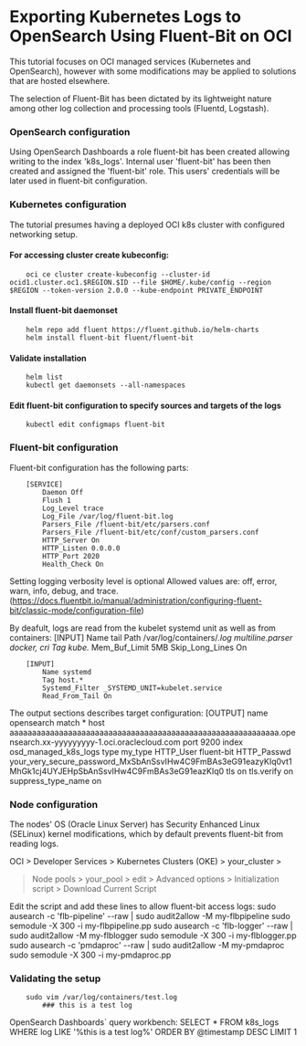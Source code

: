 # Exporting Kubernetes Logs to OpenSearch Using Fluent-Bit on OCI

This tutorial focuses on OCI managed services (Kubernetes and OpenSearch),
however with some modifications may be applied to solutions that are hosted elsewhere.

The selection of Fluent-Bit has been dictated by its
lightweight nature among other log collection and processing tools (Fluentd, Logstash).

### OpenSearch configuration
Using OpenSearch Dashboards a role fluent-bit has been created allowing writing to the index 'k8s_logs'.
Internal user 'fluent-bit' has been then created and assigned the 'fluent-bit' role.
This users' credentials will be later used in fluent-bit configuration.

### Kubernetes configuration
The tutorial presumes having a deployed OCI k8s cluster with configured networking setup.

#### For accessing cluster create kubeconfig:
        oci ce cluster create-kubeconfig --cluster-id ocid1.cluster.oc1.$REGION.$ID --file $HOME/.kube/config --region $REGION --token-version 2.0.0 --kube-endpoint PRIVATE_ENDPOINT

#### Install fluent-bit daemonset
        helm repo add fluent https://fluent.github.io/helm-charts
        helm install fluent-bit fluent/fluent-bit

#### Validate installation
        helm list
        kubectl get daemonsets --all-namespaces

#### Edit fluent-bit configuration to specify sources and targets of the logs
        kubectl edit configmaps fluent-bit

### Fluent-bit configuration
Fluent-bit configuration has the following parts:

        [SERVICE]
            Daemon Off
            Flush 1
            Log_Level trace
            Log_File /var/log/fluent-bit.log
            Parsers_File /fluent-bit/etc/parsers.conf
            Parsers_File /fluent-bit/etc/conf/custom_parsers.conf
            HTTP_Server On
            HTTP_Listen 0.0.0.0
            HTTP_Port 2020
            Health_Check On

Setting logging verbosity level is optional
Allowed values are: off, error, warn, info, debug, and trace.
(https://docs.fluentbit.io/manual/administration/configuring-fluent-bit/classic-mode/configuration-file)

By deafult, logs are read from the kubelet systemd unit as well as from containers:
        [INPUT]
            Name tail
            Path /var/log/containers/*.log
            multiline.parser docker, cri
            Tag kube.*
            Mem_Buf_Limit 5MB
            Skip_Long_Lines On

        [INPUT]
            Name systemd
            Tag host.*
            Systemd_Filter _SYSTEMD_UNIT=kubelet.service
            Read_From_Tail On

The output sections describes target configuration:
        [OUTPUT]
            name               opensearch
            match              *
            host               aaaaaaaaaaaaaaaaaaaaaaaaaaaaaaaaaaaaaaaaaaaaaaaaaaaaaaaaaaaa.opensearch.xx-yyyyyyyyy-1.oci.oraclecloud.com
            port               9200
            index              osd_managed_k8s_logs
            type               my_type
            HTTP_User          fluent-bit
            HTTP_Passwd        your_very_secure_password_MxSbAnSsvIHw4C9FmBAs3eG91eazyKIq0vt1MhGk1cj4UYJEHpSbAnSsvIHw4C9FmBAs3eG91eazKIq0
            tls                on
            tls.verify         on
            suppress_type_name on

### Node configuration
The nodes' OS (Oracle Linux Server) has Security Enhanced Linux (SELinux) kernel modifications, which
by default prevents fluent-bit from reading logs.

OCI > Developer Services > Kubernetes Clusters (OKE) > your_cluster >
> Node pools > your_pool > edit > Advanced options > Initialization script > Download Current Script

Edit the script and add these lines to allow fluent-bit access logs:
    sudo ausearch -c 'flb-pipeline' --raw | sudo audit2allow -M my-flbpipeline
    sudo semodule -X 300 -i my-flbpipeline.pp
    sudo ausearch -c 'flb-logger' --raw | sudo audit2allow -M my-flblogger
    sudo semodule -X 300 -i my-flblogger.pp
    sudo ausearch -c 'pmdaproc' --raw | sudo audit2allow -M my-pmdaproc
    sudo semodule -X 300 -i my-pmdaproc.pp

### Validating the setup
        sudo vim /var/log/containers/test.log
            ### this is a test log

OpenSearch Dashboards` query workbench:
          SELECT *
            FROM k8s_logs
           WHERE log LIKE '%this is a test log%'
        ORDER BY @timestamp DESC
           LIMIT 1
